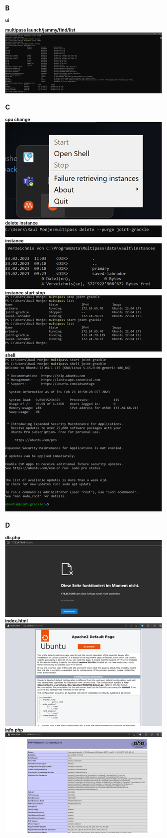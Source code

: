 ## B

**ui**

**multipass launch/jammy/find/list**
![](../../../_assets/ScreenshotRaul.png)

## C
**cpu change**
![](../../../_assets/MultipassUI.png)
**delete instance**
![](../../../_assets/DeleteInstanz.png)
**instance**
![](../../../_assets/Instances.png)
**instance start stop**
![](../../../_assets/InstanzStartStop.png)
**shell**
![](../../../_assets/Shell_start.png)


## D
**db.php**
![](../../../_assets/db_php.png)
**index.html**
![](../../../_assets/Index_html.png)
**info.php**
![](../../../_assets/InfoPhp.png)